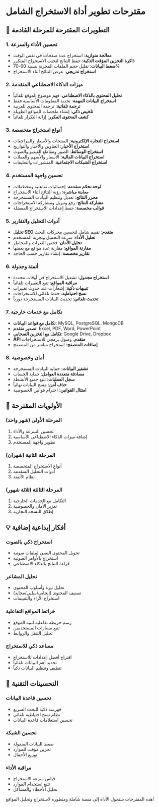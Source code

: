 # مقترحات تطوير أداة الاستخراج الشامل

## 🚀 التطويرات المقترحة للمرحلة القادمة

### 1. تحسين الأداء والسرعة
- **معالجة متوازية**: استخراج عدة صفحات في نفس الوقت
- **ذاكرة التخزين المؤقت الذكية**: حفظ النتائج لتجنب الاستخراج المتكرر
- **ضغط البيانات**: تقليل حجم الملفات المخزنة بنسبة 60-70%
- **استخراج تدريجي**: عرض النتائج أثناء الاستخراج

### 2. ميزات الذكاء الاصطناعي المتقدمة
- **تحليل المحتوى بالذكاء الاصطناعي**: فهم موضوع الموقع تلقائياً
- **استخراج البيانات المهمة**: تحديد المعلومات الأساسية فقط
- **ترجمة تلقائية**: ترجمة المحتوى للعربية
- **تلخيص ذكي**: إنشاء ملخصات للمواقع الطويلة
- **كشف المحتوى المكرر**: إزالة التكرار تلقائياً

### 3. أنواع استخراج متخصصة
- **استخراج التجارة الإلكترونية**: المنتجات والأسعار والمراجعات
- **استخراج الأخبار**: العناوين والأخبار والتواريخ
- **استخراج الوسائط**: الصور ومقاطع الفيديو والصوت
- **استخراج البيانات المالية**: الأسعار والأسهم والعملات
- **استخراج الشبكات الاجتماعية**: المنشورات والتعليقات

### 4. تحسين واجهة المستخدم
- **لوحة تحكم متقدمة**: إحصائيات تفاعلية ومخططات
- **معاينة مباشرة**: رؤية النتائج أثناء الاستخراج
- **محرر النتائج**: تعديل وتنظيم البيانات المستخرجة
- **مشاركة النتائج**: رفع وتنزيل ومشاركة الاستخراجات
- **قوالب مخصصة**: حفظ إعدادات الاستخراج المفضلة

### 5. أدوات التحليل والتقارير
- **تحليل SEO متقدم**: تقييم شامل لتحسين محركات البحث
- **تحليل الأداء**: سرعة التحميل وتجربة المستخدم
- **تحليل الأمان**: فحص الثغرات والمخاطر
- **مقارنة المواقع**: مقارنة عدة مواقع مع بعضها
- **تقارير مخصصة**: إنشاء تقارير حسب الحاجة

### 6. أتمتة وجدولة
- **استخراج مجدول**: تشغيل الاستخراج في أوقات محددة
- **مراقبة المواقع**: تتبع التغييرات تلقائياً
- **تنبيهات ذكية**: إشعارات عند حدوث تغييرات
- **نسخ احتياطية**: حفظ تلقائي للاستخراجات
- **تحديث تلقائي**: تحديث البيانات المستخرجة دورياً

### 7. تكامل مع خدمات خارجية
- **تكامل مع قواعد البيانات**: MySQL, PostgreSQL, MongoDB
- **تصدير متقدم**: Excel, PDF, Word, PowerPoint
- **تكامل مع التخزين السحابي**: Google Drive, Dropbox
- **API متقدم**: وصول برمجي للاستخراجات
- **إضافات المتصفح**: استخراج مباشر من المتصفح

### 8. أمان وخصوصية
- **تشفير البيانات**: حماية البيانات المستخرجة
- **مصادقة متعددة العوامل**: حماية الحساب
- **سجل العمليات**: تتبع جميع الأنشطة
- **حذف آمن**: مسح البيانات نهائياً
- **امتثال القوانين**: احترام قوانين الخصوصية

## 🎯 الأولويات المقترحة

### المرحلة الأولى (شهر واحد)
1. تحسين السرعة والأداء
2. إضافة ميزات الذكاء الاصطناعي الأساسية
3. تطوير واجهة المستخدم

### المرحلة الثانية (شهران)
1. أنواع الاستخراج المتخصصة
2. أدوات التحليل المتقدمة
3. نظام الأتمتة

### المرحلة الثالثة (ثلاثة شهور)
1. التكامل مع الخدمات الخارجية
2. تعزيز الأمان والخصوصية
3. إطلاق النسخة التجارية

## 💡 أفكار إبداعية إضافية

### استخراج ذكي بالصوت
- تحويل المحتوى النصي لملفات صوتية
- استخراج بالأوامر الصوتية
- قراءة النتائج بالذكاء الاصطناعي

### تحليل المشاعر
- تحليل نبرة وأسلوب المحتوى
- تصنيف المحتوى (إيجابي/سلبي/محايد)
- استخراج الآراء والتقييمات

### خرائط المواقع التفاعلية
- رسم خريطة تفاعلية لبنية الموقع
- تتبع مسارات المستخدمين
- تحليل التنقل والروابط

### مساعد ذكي للاستخراج
- اقتراح أفضل إعدادات للاستخراج
- تحديد أهم البيانات تلقائياً
- تنظيف وتنظيم البيانات ذكياً

## 🔧 التحسينات التقنية

### تحسين قاعدة البيانات
- فهرسة ذكية للبحث السريع
- نظام نسخ احتياطية تلقائي
- تحسين استعلامات قاعدة البيانات

### تحسين الشبكة
- ضغط البيانات المنقولة
- تخزين مؤقت للموارد
- توزيع الأحمال

### مراقبة الأداء
- قياس سرعة الاستخراج
- تتبع استخدام الموارد
- تحليل الأخطاء والمشاكل

هذه المقترحات ستحول الأداة إلى منصة شاملة ومتطورة لاستخراج وتحليل المواقع!